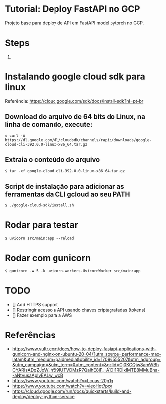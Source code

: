 # Tutorial: Deploy FastAPI no GCP
Projeto base para deploy de API em FastAPI model pytorch no GCP.

# Steps
1. 

# Instalando google cloud sdk para linux
Referência: https://cloud.google.com/sdk/docs/install-sdk?hl=pt-br

## Download do arquivo de 64 bits do Linux, na linha de comando, execute:
```
$ curl -O https://dl.google.com/dl/cloudsdk/channels/rapid/downloads/google-cloud-cli-392.0.0-linux-x86_64.tar.gz
```

## Extraia o conteúdo do arquivo
```
$ tar -xf google-cloud-cli-392.0.0-linux-x86_64.tar.gz
```

## Script de instalação para adicionar as ferramentas da CLI gcloud ao seu PATH
```
$ ./google-cloud-sdk/install.sh
```

# Rodar para testar

```
$ uvicorn src/main:app --reload
```

# Rodar com gunicorn

```
$ gunicorn -w 5 -k uvicorn.workers.UvicornWorker src/main:app
```

# TODO
- [] Add HTTPS support
- [] Restringir acesso a API usando chaves criptagrafadas (tokens)
- [] Fazer exemplo para a AWS

# Referências
* https://www.vultr.com/docs/how-to-deploy-fastapi-applications-with-gunicorn-and-nginx-on-ubuntu-20-04/?utm_source=performance-max-latam&utm_medium=paidmedia&obility_id=17096555207&utm_adgroup=&utm_campaign=&utm_term=&utm_content=&gclid=Cj0KCQjw8amWBhCYARIsADqZJoW_h5i9lUTVDMzR7QalhE8iF_-A1DI1RDixIMTE8MMuBha--aNtvusaApIvEALw_wcB
* https://www.youtube.com/watch?v=Lcuas-20g1g
* https://www.youtube.com/watch?v=vieoHqt7pxo
* https://cloud.google.com/run/docs/quickstarts/build-and-deploy/deploy-python-service
